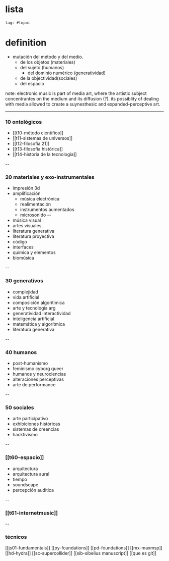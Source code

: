 # lista
```query
tag: #topoi
```
# definition

- mutación del método y del medio.
	- de los objetos (materiales)
	- del sujeto (humanos)
		- del dominio numérico (generatividad)
	- de la objectividad(sociales)
	- del espacio

note: electronic music is part of media art, where the artistic subject concentrantes on the medium and its diffusion (?).  its possiblity of dealing with media allowed to create a suynesthesic and expanded-perceptive art.


---
 ### 10 ontológicos
 
  - [[t10-método científico]]
 - [[t11-sistemas de universos]]
- [[t12-filosofía 21]]
- [[t13-filosofía histórica]]
- [[t14-historia de la tecnología]]

--
### 20 materiales y exo-instrumentales
- impresión 3d
- amplificación
	- música electrónica
	- realimentación
	- instrumentos aumentados
	- microsonido
--
- música visual
- artes visuales
- literatura generativa
- literatura proyectiva
- código
- interfaces
- química y elementos
- biomúsica

--
  
###  30 generativos
  
  - complejidad 
  - vida artificial 
  - composición algorítimica 
  - arte y tecnología arg
  - generatividad interactividad 
  - inteligencia artificial 
  - matemática y  algorítmica 
  - literatura generativa
  
--


 ### 40 humanos
 -  post-humanismo 
  - feminismo cyborg queer 
 -  humanos y neurociencias 
  - alteraciones perceptivas 
-  arte de performance

--

  ### 50 sociales
  - arte participativo 
  - exhibiciones históricas  
  - sistemas de creencias
  - hacktivismo 

--

  ### [[t60-espacio]]
  
- arquitectura 
 - arquitectura aural 
-  tiempo 
-  soundscape 
- percepción auditica 

--
###  [[t61-internetmusic]]	  

--

### técnicos
[[js01-fundamentals]]
[[py-foundations]]
[[pd-foundations]]
[[mx-maxmsp]]
[[hd-hydra]]
[[sc-supercollider]]
[[sib-sibelius manuscript]]
[[que es git]]


